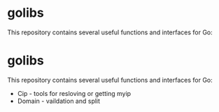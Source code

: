 # golibs

This repository contains several useful functions and interfaces for Go:

# golibs

This repository contains several useful functions and interfaces for Go:

- Cip - tools for resloving or getting myip
- Domain - vaildation and split
